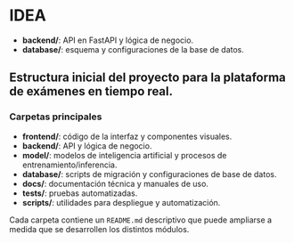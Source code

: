 # IDEA


- **backend/**: API en FastAPI y lógica de negocio.
- **database/**: esquema y configuraciones de la base de datos.
## Estructura inicial del proyecto para la plataforma de exámenes en tiempo real.


### Carpetas principales

- **frontend/**: código de la interfaz y componentes visuales.
- **backend/**: API y lógica de negocio.
- **model/**: modelos de inteligencia artificial y procesos de entrenamiento/inferencia.
- **database/**: scripts de migración y configuraciones de base de datos.
- **docs/**: documentación técnica y manuales de uso.
- **tests/**: pruebas automatizadas.
- **scripts/**: utilidades para despliegue y automatización.

Cada carpeta contiene un `README.md` descriptivo que puede ampliarse a medida que se desarrollen los distintos módulos.


